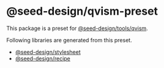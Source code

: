 # @seed-design/qvism-preset

This package is a preset for [@seed-design/tools/qvism](https://github.com/daangn/seed-design/tree/main/tools/qvism).

Following libraries are generated from this preset.

- [@seed-design/stylesheet](https://github.com/daangn/seed-design/tree/main/packages/stylesheet)
- [@seed-design/recipe](https://github.com/daangn/seed-design/tree/main/packages/recipe)

